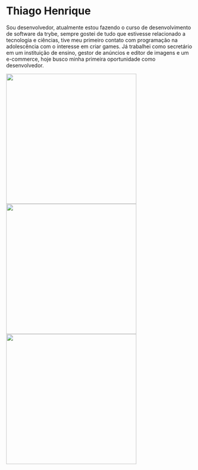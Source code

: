 <h1>Thiago Henrique</h1>

<p>
Sou desenvolvedor, atualmente estou fazendo o curso de desenvolvimento de software da trybe, sempre gostei de tudo que estivesse relacionado a tecnologia e ciências, tive meu primeiro contato com programação na adolescência com o interesse em criar games. Já trabalhei como secretário em um instituição de ensino, gestor de anúncios e editor de imagens e um e-commerce, hoje busco minha primeira oportunidade como desenvolvedor.
</p>

<!-- GITHUB STATUS -->
<!--
<div>
  <img height="350px" width="350px" src="https://github-readme-stats.vercel.app/api?username=ts-dart&show_icons=true&theme=dracula&include_all_commits=true&count_private=true"/> 
  <img height="350px" width="350px" src="https://github-readme-stats.vercel.app/api/top-langs/?username=ts-dart&layout=compact&langs_count=7&theme=dracula"/>
</div>
-->

<div>
<img height="350px" width="350px" src="https://github-readme-stats.vercel.app/api?username=ts-dart&show_icons=true&hide=&count_private=true&title_color=a855f7&text_color=ffffff&icon_color=ec4899&bg_color=1c1917&hide_border=true&show_icons=true"/>

<img height="350px" width="350px" src="https://github-readme-streak-stats.herokuapp.com/?user=ts-dart&stroke=ffffff&background=1c1917&ring=a855f7&fire=a855f7&currStreakNum=ffffff&currStreakLabel=a855f7&sideNums=ffffff&sideLabels=ffffff&dates=ffffff&hide_border=true" />

<img height="350px" width="350px" src="https://github-readme-stats.vercel.app/api/top-langs/?username=ts-dart&langs_count=10&title_color=a855f7&text_color=ffffff&icon_color=ec4899&bg_color=1c1917&hide_border=true&locale=en&custom_title=Top%20%Languages"/>
</div>

